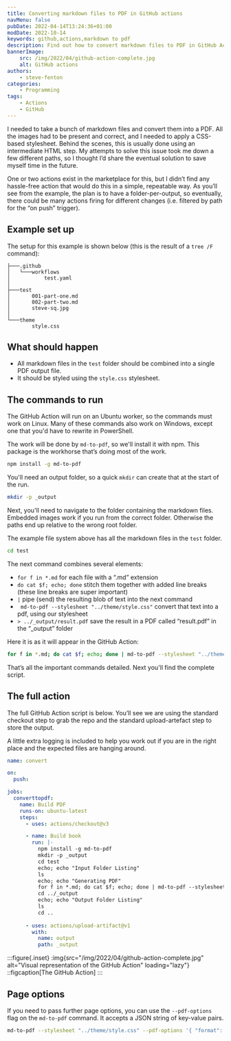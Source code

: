 ```yaml
---
title: Converting markdown files to PDF in GitHub actions
navMenu: false
pubDate: 2022-04-14T13:24:36+01:00
modDate: 2022-10-14
keywords: github,actions,markdown to pdf
description: Find out how to convert markdown files to PDF in GitHub Actions.
bannerImage:
    src: /img/2022/04/github-action-complete.jpg
    alt: GitHub actions
authors:
    - steve-fenton
categories:
    - Programming
tags:
    - Actions
    - GitHub
---
```


I needed to take a bunch of markdown files and convert them into a PDF. All the images had to be present and correct, and I needed to apply a CSS-based stylesheet. Behind the scenes, this is usually done using an intermediate HTML step. My attempts to solve this issue took me down a few different paths, so I thought I’d share the eventual solution to save myself time in the future.

One or two actions exist in the marketplace for this, but I didn’t find any hassle-free action that would do this in a simple, repeatable way. As you’ll see from the example, the plan is to have a folder-per-output, so eventually, there could be many actions firing for different changes (i.e. filtered by path for the “on push” trigger).

## Example set up

The setup for this example is shown below (this is the result of a `tree /F` command):

```
├───.github
│   └───workflows
│           test.yaml
│
├───test
│       001-part-one.md
│       002-part-two.md
│       steve-sq.jpg
│
└───theme
        style.css
```

## What should happen

- All markdown files in the `test` folder should be combined into a single PDF output file.
- It should be styled using the `style.css` stylesheet.

## The commands to run

The GitHub Action will run on an Ubuntu worker, so the commands must work on Linux. Many of these commands also work on Windows, except one that you'd have to rewrite in PowerShell.

The work will be done by `md-to-pdf`, so we'll install it with npm. This package is the workhorse that’s doing most of the work.

```bash
npm install -g md-to-pdf
```

You'll need an output folder, so a quick `mkdir` can create that at the start of the run.

```bash
mkdir -p _output
```

Next, you'll need to navigate to the folder containing the markdown files. Embedded images work if you run from the correct folder. Otherwise the paths end up relative to the wrong root folder.

The example file system above has all the markdown files in the `test` folder.

```bash
cd test
```

The next command combines several elements:

- `for f in *.md` for each file with a “.md” extension
- `do cat $f; echo; done` stitch them together with added line breaks (these line breaks are super important)
- `|` pipe (send) the resulting blob of text into the next command
- ` md-to-pdf --stylesheet "../theme/style.css"` convert that text into a pdf, using our stylesheet
- `> ../_output/result.pdf` save the result in a PDF called “result.pdf” in the “\_output” folder

Here it is as it will appear in the GitHub Action:

```bash
for f in *.md; do cat $f; echo; done | md-to-pdf --stylesheet "../theme/style.css" > ../_output/blue-paper.pdf
```

That’s all the important commands detailed. Next you'll find the complete script.

## The full action

The full GitHub Action script is below. You’ll see we are using the standard checkout step to grab the repo and the standard upload-artefact step to store the output.

A little extra logging is included to help you work out if you are in the right place and the expected files are hanging around.

```yaml
name: convert

on:
  push:

jobs:
  converttopdf:
    name: Build PDF
    runs-on: ubuntu-latest
    steps:
      - uses: actions/checkout@v3

      - name: Build book
        run: |-
          npm install -g md-to-pdf
          mkdir -p _output
          cd test
          echo; echo "Input Folder Listing"
          ls
          echo; echo "Generating PDF"
          for f in *.md; do cat $f; echo; done | md-to-pdf --stylesheet "../theme/style.css" > ../_output/blue-paper.pdf
          cd ../_output
          echo; echo "Output Folder Listing"
          ls
          cd ..
      
      - uses: actions/upload-artifact@v1
        with:
          name: output
          path: _output
```

:::figure{.inset}
:img{src="/img/2022/04/github-action-complete.jpg" alt="Visual representation of the GitHub Action" loading="lazy"}
::figcaption[The GitHub Action]
:::

## Page options

If you need to pass further page options, you can use the `--pdf-options` flag on the `md-to-pdf` command. It accepts a JSON string of key-value pairs.

```bash
md-to-pdf --stylesheet "../theme/style.css" --pdf-options '{ "format": "a4", "margin": "40mm 40mm", "printBackground": true, "preferCSSPageSize": true }
```